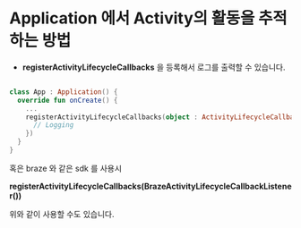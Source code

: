 # Application 에서 Activity의 활동을 추적하는 방법

*  **registerActivityLifecycleCallbacks** 을 등록해서 로그를 출력할 수 있습니다.

```kotlin

class App : Application() {
  override fun onCreate() {
    ...
    registerActivityLifecycleCallbacks(object : ActivityLifecycleCallbacks {
      // Logging
    })
  }
}

```

혹은 braze 와 같은 sdk 를 사용시

**registerActivityLifecycleCallbacks(BrazeActivityLifecycleCallbackListener())**

위와 같이 사용할 수도 있습니다.